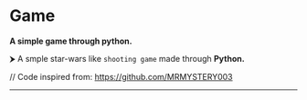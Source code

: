 # Game

**A simple game through python.**

⮞ A smple star-wars like `shooting game` made through **Python.**

// Code inspired from:  https://github.com/MRMYSTERY003

-------------------------------------
